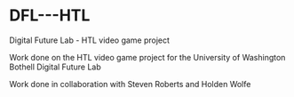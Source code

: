 # DFL---HTL
Digital Future Lab - HTL video game project

Work done on the HTL video game project for the University of Washington Bothell Digital Future Lab

Work done in collaboration with Steven Roberts and Holden Wolfe
